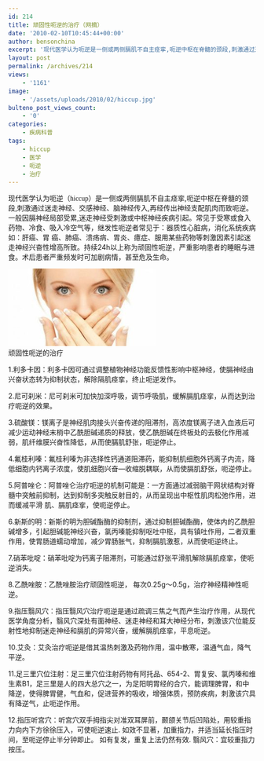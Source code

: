 ```yaml
---
id: 214
title: 顽固性呃逆的治疗（网摘）
date: '2010-02-10T10:45:44+00:00'
author: bensonchina
excerpt: '现代医学认为呃逆是一侧或两侧膈肌不自主痉挛,呃逆中枢在脊髓的颈段,刺激通过迷走神经、交感神经、脑神经传入,再经传出神经支配肌肉而致呃逆。一般因膈神经局部受累,迷走神经受刺激或中枢神经疾病引起。常见于受寒或食入药物、冷食、吸入冷空气等，继发性呃逆者常见于：器质性心脏病，消化系统疾病如：肝癌、胃 癌、肺癌、溃疡病、胃炎、癔症、服用某些药物等刺激因素引起迷走神经兴奋性增高所致。'
layout: post
permalink: /archives/214
views:
    - '1161'
image:
    - '/assets/uploads/2010/02/hiccup.jpg'
bulteno_post_views_count:
    - '0'
categories:
    - 疾病科普
tags:
    - hiccup
    - 医学
    - 呃逆
    - 治疗
---
```


现代医学认为呃逆（<span style="font-family: 宋体;">hiccup</span>）是一侧或两侧膈肌不自主痉挛,呃逆中枢在脊髓的颈段,刺激通过迷走神经、交感神经、脑神经传入,再经传出神经支配肌肉而致呃逆。一般因膈神经局部受累,迷走神经受刺激或中枢神经疾病引起。常见于受寒或食入药物、冷食、吸入冷空气等，继发性呃逆者常见于：器质性心脏病，消化系统疾病如：肝癌、胃 癌、肺癌、溃疡病、胃炎、癔症、服用某些药物等刺激因素引起迷走神经兴奋性增高所致。持续24h以上称为顽固性呃逆，严重影响患者的睡眠与进食。术后患者<span>严重频发时可加剧病情，甚至危及生命。</span>

![](/assets/uploads/2010/02/eni_1-300x158.jpg)  
顽固性呃逆的治疗

1.利多卡因：利多卡因可通过调整植物神经功能反馈性影响中枢神经，使膈神经由兴奋状态转为抑制状态，解除隔肌痉挛，终止呃逆发作。

2.尼可刹米：尼可刹米可加快加深呼吸，调节呼吸肌，缓解膈肌痉挛，从而达到治疗呃逆的效果。

3.硫酸镁：镁离子是神经肌肉接头兴奋传递的阻滞剂，高浓度镁离子进入血液后可减少运动神经末梢中乙酰胆碱递质的释放，使乙酰胆碱在终板处的去极化作用减弱，肌纤维膜兴奋性降低，从而使膈肌舒张，呃逆停止。

4.氟桂利嗪：氟桂利嗪为非选择性钙通道阻滞药，能抑制肌细胞外钙离子内流，降低细胞内钙离子浓度，使肌细胞兴奋―收缩脱耦联，从而使膈肌舒张，呃逆停止。

5.阿普唑仑：阿普唑仑治疗呃逆的机制可能是：一方面通过减弱脑干网状结构对脊髓中突触前抑制，达到抑制多突触反射目的，从而呈现出中枢性肌肉松弛作用，进而缓减平滑 肌、膈肌痉挛，使呃逆停止。

6.新斯的明：新斯的明为胆碱酯酶的抑制剂，通过抑制胆碱酯酶，使体内的乙酰胆碱增多，引起胆碱能神经兴奋，氯丙嗪能抑制呕吐中枢，具有镇吐作用，二者双重作用，使胃肠道蠕动增加，减少胃肠胀气，抑制膈肌激惹，从而使呃逆终止。

7.硝苯吡啶：硝苯吡啶为钙离子阻滞剂，可能通过舒张平滑肌解除膈肌痉挛，使呃逆消失。

8.乙酰唑胺：乙酰唑胺治疗顽固性呃逆， 每次0.25g～0.5g，治疗神经精神性呃逆。

9.指压翳风穴：指压翳风穴治疗呃逆是通过疏调三焦之气而产生治疗作用，从现代医学角度分析，翳风穴深处有面神经、迷走神经和耳大神经分布，刺激该穴位能反射性地抑制迷走神经和膈肌的异常兴奋，缓解膈肌痉挛，平息呃逆。

10.艾灸：艾灸治疗呃逆是借其温热刺激及药物作用，温中散寒，温通气血，降气平逆。

11.足三里穴位注射：足三里穴位注射药物有阿托品、654-2、胃复安、氯丙嗪和维生素B1，足三里是人的四大总穴之一，为足阳明胃经的合穴，能调理脾胃，和中降逆，使得脾胃健，气血和，促进营养的吸收，增强体质，预防疾病，刺激该穴具有降逆气，止呃逆作用。

12.指压听宫穴：听宫穴双手拇指尖对准双耳屏前，颞颌关节后凹陷处，用较重指力向内下方徐徐压入，可使呃逆速止. 如效不显著，加重指力，并适当延长指压时间，至呃逆停止半分钟即止。 如有复发，重复上法仍然有效. 翳风穴：宜较重指力按压。
